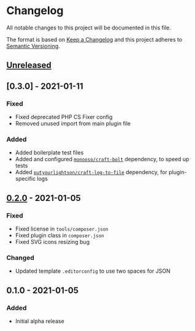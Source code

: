 # Changelog
All notable changes to this project will be documented in this file.

The format is based on [Keep a Changelog](http://keepachangelog.com/) and this project adheres to [Semantic Versioning](http://semver.org/).

## [Unreleased]

## [0.3.0] - 2021-01-11
### Fixed
- Fixed deprecated PHP CS Fixer config
- Removed unused import from main plugin file

### Added
- Added boilerplate test files
- Added and configured [`monooso/craft-bolt`](https://github.com/monooso/craft-bolt) dependency, to speed up tests
- Added [`putyourlightson/craft-log-to-file`](https://github.com/putyourlightson/craft-log-to-file) dependency, for plugin-specific logs

## [0.2.0] - 2021-01-05
### Fixed
- Fixed license in `tools/composer.json`
- Fixed plugin class in `composer.json`
- Fixed SVG icons resizing bug

### Changed
- Updated template `.editorconfig` to use two spaces for JSON

## 0.1.0 - 2021-01-05
### Added
- Initial alpha release

[Unreleased]: https://github.com/monooso/generator-craft-plugin/compare/v0.3.0...main
[0.2.0]: https://github.com/monooso/generator-craft-plugin/compare/v0.2.0...v0.3.0
[0.2.0]: https://github.com/monooso/generator-craft-plugin/compare/v0.1.0...v0.2.0